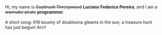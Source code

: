Hi, my name is ~~Guybrush Threepwood~~ **Luciano Federico Pereira**, and I am a ~~wannabe pirate~~ **programmer**.<br><br>A short song: 616 bounty of doubloons gleams in the sun, a treasure hunt has just begun! Arrr!
